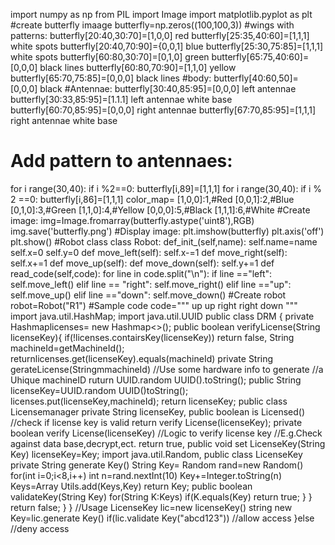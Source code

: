 import numpy as np
from PIL import Image
import matplotlib.pyplot as plt
#create butterfly imaage
butterfly=np.zeros((100,100,3))
#wings with patterns:
butterfly[20:40,30:70]=[1,0,0] red
butterfly[25:35,40:60]=[1,1,1] white spots
butterfly[20:40,70:90]={0,0,1] blue
butterfly[25:30,75:85]=[1,1,1] white spots
butterfly[60:80,30:70]=[0,1,0] green
butterfly[65:75,40:60]=[0,0,0] black lines
butterfly[60:80,70:90]=[1,1,0] yellow
butterfly[65:70,75:85]=[0,0,0] black lines
#body:
butterfly[40:60,50]=[0,0,0] black
#Antennae:
butterfly[30:40,85:95]=[0,0,0] left antennae
butterfly[30:33,85:95]=[1.1.1] left antennae white base
butterfly[60:70,85:95]=[0,0,0] right antennae
butterfly[67:70,85:95]=[1,1,1] right antennae white base
# Add pattern to antennaes:
for i range(30,40):
if i %2==0:
butterfly[i,89]=[1,1,1]
for i range(30,40):
if i % 2 ==0:
butterfly[i,86]=[1,1,1]
color_map=
[1,0,0]:1,#Red
[0,0,1]:2,#Blue
[0,1,0]:3,#Green
[1,1,0]:4,#Yellow
[0,0,0]:5,#Black
[1,1,1]:6,#White
#Create image:
img=Image.fromarray(butterfly.astype('uint8'),RGB)
img.save('butterfly.png')
#Display image:
plt.imshow(butterfly)
plt.axis('off')
plt.show()
#Robot class
class Robot:
def_init_(self,name):
self.name=name
self.x=0
self.y=0
def move_left(self):
self.x-=1
def move_right(self):
self.x+=1
def move_up(self):
def move_down(self):
self.y+=1
def read_code(self,code):
for line in code.split("\n"):
if line =="left":
self.move_left()
elif line == "right":
self.move_right()
elif line =="up":
self.move_up()
elif line =="down":
self.move_down()
#Create robot
robot=Robot("R1")
#Sample code
code="""
up
up
right
right
down
"""
import java.util.HashMap;
import java.util.UUID
public class DRM {
private Hashmap<String>licenses=
new Hashmap<>();
public boolean verifyLicense(String licenseKey){
if(!licenses.contairsKey(licenseKey))
return false,
String machineId=getMachineId();
returnlicenses.get(licenseKey).equals(machineId)
private String gerateLicense(StringmmachineId)
//Use some hardware info to generate
//a Uhique machineID
ruturn UUID.random UUID().toString();
public String licenseKey=UUID.random UUID()toString();
licenses.put(licenseKey,machineId);
return licenseKey;
public class Licensemanager
private String licenseKey,
public boolean is Licensed()
//check if license key is valid
return verify License(licenseKey);
private boolean verify License(licenseKey)
//Logic to verify license key
//E.g.Check against data base,decrypt,ect.
return true,
public void set LicenseKey(String Key)
licenseKey=Key;
import java.util.Random,
public class LicenseKey
private String generate Key()
String Key=
Random rand=new Random()
for(int i=0;i<8,i++)
int n=rand.nextInt(10)
Key+=Integer.toString(n)
Keys=Array Utils.add(Keys,Key)
return Key;
public boolean validateKey(String Key)
for(String K:Keys)
if(K.equals(Key)
return true;
}
}
return false;
}
}
//Usage
LicenseKey lic=new licenseKey()
string new Key=lic.generate Key()
if(lic.validate Key("abcd123"))
//allow access
}else
//deny access
